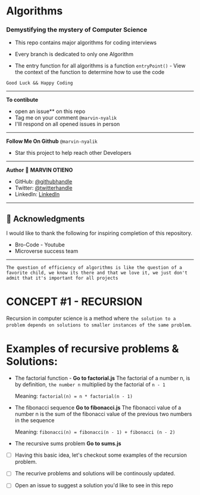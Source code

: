 # Algorithms 
### Demystifying the mystery of Computer Science 
- This repo contains major algorithms for coding interviews

- Every branch is dedicated to only one Algorithm

- The entry function for all algorithms is a function `entryPoint()` - View the context
of the function to determine how to use the code

`Good Luck && Happy Coding`

****

**To contibute** 
- open an issue** on this repo
- Tag me on your comment `@marvin-nyalik`
- I'lll respond on all opened issues in person

****
**Follow Me On Github**
`@marvin-nyalik`
- Star this project to help reach other Developers

****
**Author**
👤 **MARVIN OTIENO**

- GitHub: [@githubhandle](https://github.com/marvin-nyalik/)
- Twitter: [@twitterhandle](https://twitter.com/NyalikMarvin)
- LinkedIn: [LinkedIn](https://www.linkedin.com/in/marvin-otieno-05ba83263/)

****
## 🙏 Acknowledgments <a name="acknowledgements"></a>

I would like to thank the following for inspiring completion of this repository.
- Bro-Code - Youtube
- Microverse success team

****
`The question of efficiency of algorithms is like the question of a favorite child, we know its there and that we love it, we just don't admit that it's important for all projects`

# CONCEPT #1 - RECURSION

Recursion in computer science is a method where `the solution to a problem depends on solutions to smaller instances of the same problem`.

# Examples of recursive problems & Solutions:
- The factorial function - **Go to factorial.js**
  The factorial of a number n, is by definition, `the number n` multiplied by the factorial of `n - 1`

  Meaning: 
  `factorial(n) = n * factorial(n - 1)`


- The fibonacci sequence **Go to fibonacci.js**
  The fibonacci value of a number n is the sum of the fibonacci value of the previous two numbers in the sequence

  Meaning:
  `fibonacci(n) = fibonacci(n - 1) + fibonacci (n - 2)`

- The recursive sums problem **Go to sums.js**

- [ ] Having this basic idea, let's checkout some examples of the recursion problem.

- [ ] The recurive problems and solutions will be continously updated. 

- [ ] Open an issue to suggest a solution you'd like to see in this repo